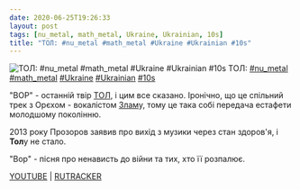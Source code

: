 ```yaml
---
date: 2020-06-25T19:26:33
layout: post
tags: [nu_metal, math_metal, Ukraine, Ukrainian, 10s]
title: "ТОЛ: #nu_metal #math_metal #Ukraine #Ukrainian #10s"
---
```

![ТОЛ: #nu_metal #math_metal #Ukraine #Ukrainian #10s](https://res.cloudinary.com/vast-space-unexplored/image/upload/q_auto,dpr_auto,w_auto/photos/photo_1004_25-06-2020_19-26-33.jpg)
ТОЛ: [#nu_metal](/tags/#nu_metal) [#math_metal](/tags/#math_metal) [#Ukraine](/tags/#Ukraine) [#Ukrainian](/tags/#Ukrainian) [#10s](/tags/#10s)

&quot;ВОР&quot; - останній твір [ТОЛ](/2020-05-30-tol--nu-metal-math-metal-ukraine-russian-10s-), і цим все сказано. Іронічно, що це спільний трек з Орєхом - вокалістом [Злам](/2020-02-28-zlam--nu-metal-math-metal-ukraine-ukrainian-00s)у, тому це така собі передача естафети молодшому поколінню.

2013 року Прозоров заявив про вихід з музики через стан здоров&#39;я, і **Тол**у не стало.

&quot;Вор&quot; - пісня про ненависть до війни та тих, хто її розпалює.

[YOUTUBE](https://www.youtube.com/watch?v=NURBto-eosM) \| [RUTRACKER](https://rutracker.org/forum/viewtopic.php?t=420771)